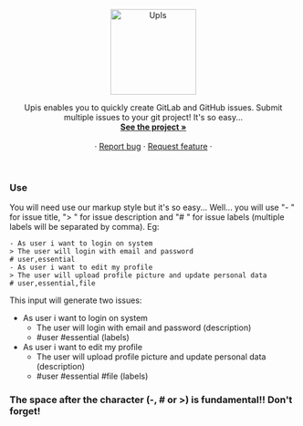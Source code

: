 <p align="center">
  <a href="https://upis.github.io">
    <img src="https://upis.github.io/assets/img/upis.png" alt="UpIs" width=150>
  </a>

  <p align="center">
    Upis enables you to quickly create GitLab and GitHub issues. Submit multiple issues to your git project! It's so easy...
    <br>
    <a href="https://upis.github.io/"><strong>See the project »</strong></a>
    <br>
    <br>
    ·
    <a href="https://github.com/upis/upis.github.io/issues/new">Report bug</a>
    ·
    <a href="https://github.com/upis/upis.github.io/issues/new?labels=feature">Request feature</a>
    ·
  </p>
</p>
<br>

### Use

You will need use our markup style but it's so easy... Well... you will use "- " for issue title, "> " for issue description and "# " for issue labels (multiple labels will be separated by comma). Eg:

```
- As user i want to login on system
> The user will login with email and password
# user,essential
- As user i want to edit my profile
> The user will upload profile picture and update personal data
# user,essential,file
```

This input will generate two issues:
- As user i want to login on system
  - The user will login with email and password (description)
  - #user #essential (labels)
- As user i want to edit my profile
  - The user will upload profile picture and update personal data (description)
  - #user #essential #file (labels)

### The space after the character (-, # or >) is fundamental!! Don't forget!
